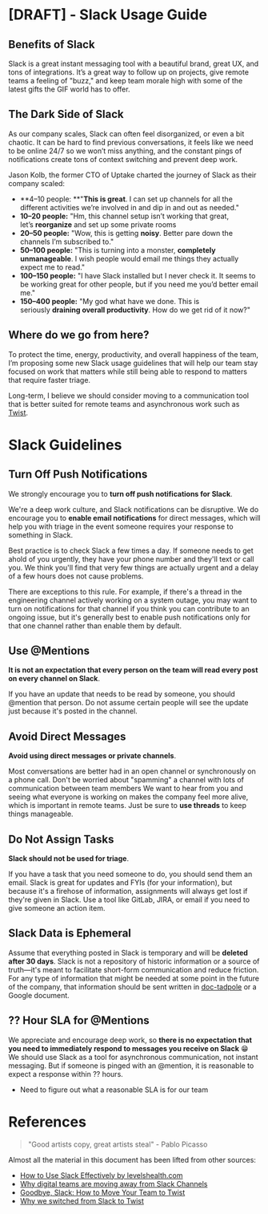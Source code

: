 # \[DRAFT\] - Slack Usage Guide

## Benefits of Slack

Slack is a great instant messaging tool with a beautiful brand, great UX, and tons of integrations. It’s a great way to follow up on projects, give remote teams a feeling of "buzz," and keep team morale high with some of the latest gifts the GIF world has to offer.

## The Dark Side of Slack

As our company scales, Slack can often feel disorganized, or even a bit chaotic. It can be hard to find previous conversations, it feels like we need to be online 24/7 so we won’t miss anything, and the constant pings of notifications create tons of context switching and prevent deep work.

Jason Kolb, the former CTO of Uptake charted the journey of Slack as their company scaled:

- **4–10 people: **"**This is great**. I can set up channels for all the different activities we’re involved in and dip in and out as needed."
- **10–20 people:** "Hm, this channel setup isn’t working that great, let’s **reorganize** and set up some private rooms
- **20–50 people:** "Wow, this is getting **noisy**. Better pare down the channels I’m subscribed to."
- **50–100 people:** "This is turning into a monster, **completely unmanageable**. I wish people would email me things they actually expect me to read."
- **100–150 people:** "I have Slack installed but I never check it. It seems to be working great for other people, but if you need me you’d better email me."
- **150–400 people:** "My god what have we done. This is seriously **draining overall productivity**. How do we get rid of it now?"

## Where do we go from here?

To protect the time, energy, productivity, and overall happiness of the team, I’m proposing some new Slack usage guidelines that will help our team stay focused on work that matters while still being able to respond to matters that require faster triage.

Long-term, I believe we should consider moving to a communication tool that is better suited for remote teams and asynchronous work such as [Twist](https://medium.com/balance-io/why-we-switched-from-slack-to-twist-43dfdddbe1ba).

# Slack Guidelines

## Turn Off Push Notifications

We strongly encourage you to **turn off push notifications for Slack**.

We're a deep work culture, and Slack notifications can be disruptive. We do encourage you to **enable email notifications** for direct messages, which will help you with triage in the event someone requires your response to something in Slack.

Best practice is to check Slack a few times a day. If someone needs to get ahold of you urgently, they have your phone number and they'll text or call you. We think you'll find that very few things are actually urgent and a delay of a few hours does not cause problems.

There are exceptions to this rule. For example, if there's a thread in the engineering channel actively working on a system outage, you may want to turn on notifications for that channel if you think you can contribute to an ongoing issue, but it's generally best to enable push notifications only for that one channel rather than enable them by default.

## Use @Mentions

**It is not an expectation that every person on the team will read every post on every channel on Slack**.

If you have an update that needs to be read by someone, you should @mention that person. Do not assume certain people will see the update just because it's posted in the channel.

## Avoid Direct Messages

**Avoid using direct messages or private channels**.

Most conversations are better had in an open channel or synchronously on a phone call. Don't be worried about "spamming" a channel with lots of communication between team members We want to hear from you and seeing what everyone is working on makes the company feel more alive, which is important in remote teams. Just be sure to **use threads** to keep things manageable.

## Do Not Assign Tasks

**Slack should not be used for triage**.

If you have a task that you need someone to do, you should send them an email. Slack is great for updates and FYIs (for your information), but because it's a firehose of information, assignments will always get lost if they're given in Slack. Use a tool like GitLab, JIRA, or email if you need to give someone an action item.

## Slack Data is Ephemeral

Assume that everything posted in Slack is temporary and will be **deleted after 30 days**. Slack is not a repository of historic information or a source of truth—it's meant to facilitate short-form communication and reduce friction. For any type of information that might be needed at some point in the future of the company, that information should be sent written in [doc-tadpole](https://github.com/braingu/doc-tadpole) or a Google document.

## ?? Hour SLA for @Mentions

We appreciate and encourage deep work, so **there is no expectation that you need to immediately respond to messages you receive on Slack** 😁 We should use Slack as a tool for asynchronous communication, not instant messaging. But if someone is pinged with an @mention, it is reasonable to expect a response within ?? hours.

- Need to figure out what a reasonable SLA is for our team

# References

> "Good artists copy, great artists steal"
> \- Pablo Picasso

Almost all the material in this document has been lifted from other
sources:

- [How to Use Slack Effectively by
  levelshealth.com](https://www.notion.so/DEPRECATED-How-to-Use-Slack-Effectively-17263c7291ea40e984e2856b29d0bfd5)
- [Why digital teams are moving away from Slack
  Channels](https://medium.com/uman-ai/why-digital-teams-are-moving-away-from-slack-channels-d0543ca7f210)
- [Goodbye, Slack: How to Move Your Team to
  Twist](https://blog.doist.com/switching-from-slack-to-twist/)
- [Why we switched from Slack to
  Twist](https://medium.com/balance-io/why-we-switched-from-slack-to-twist-43dfdddbe1ba)
